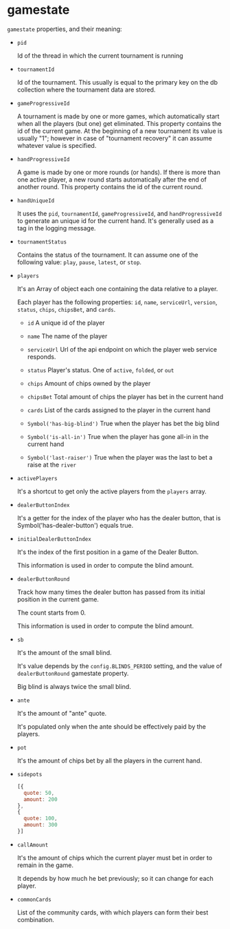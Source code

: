 gamestate
===

`gamestate` properties, and their meaning:

* `pid`

  Id of the thread in which the current tournament is running


* `tournamentId`

  Id of the tournament.
  This usually is equal to the primary key on the db collection where the tournament data are stored.


* `gameProgressiveId`

  A tournament is made by one or more games, which automatically start when  all the players (but one) get eliminated.
  This property contains the id of the current game.
  At the beginning of a new tournament its value is usually "1";
  however in case of "tournament recovery" it can assume whatever value is specified.


* `handProgressiveId`

  A game is made by one or more rounds (or hands).
  If there is more than one active player, a new round starts automatically after the end of another round.
  This property contains the id of the current round.


* `handUniqueId`

  It uses the `pid`, `tournamentId`, `gameProgressiveId`, and `handProgressiveId` to generate an unique id for the current hand.
  It's generally used as a tag in the logging message.


* `tournamentStatus`

  Contains the status of the tournament.
  It can assume one of the following value: `play`, `pause`, `latest`, or `stop`.


* `players`

  It's an Array of object each one containing the data relative to a player.

  Each player has the following properties: `id`, `name`, `serviceUrl`, `version`, `status`, `chips`, `chipsBet`, and `cards`.

  + `id`
    A unique id of the player

  + `name`
    The name of the player

  + `serviceUrl`
    Url of the api endpoint on which the player web service responds.

  + `status`
    Player's status. One of `active`, `folded`, or `out`

  + `chips`
    Amount of chips owned by the player

  + `chipsBet`
    Total amount of chips the player has bet in the current hand

  + `cards`
    List of the cards assigned to the player in the current hand

  + `Symbol('has-big-blind')`
    True when the player has bet the big blind

  + `Symbol('is-all-in')`
    True when the player has gone all-in in the current hand

  + `Symbol('last-raiser')`
    True when the player was the last to bet a raise at the `river`


* `activePlayers`

  It's a shortcut to get only the active players from the `players` array.


* `dealerButtonIndex`

  It's a getter for the index of the player who has the dealer button,
  that is Symbol('has-dealer-button') equals true.


* `initialDealerButtonIndex`

  It's the index of the first position in a game of the Dealer Button.

  This information is used in order to compute the blind amount.


* `dealerButtonRound`

  Track how many times the dealer button has passed from its initial position in the current game.

  The count starts from 0.

  This information is used in order to compute the blind amount.


* `sb`

  It's the amount of the small blind.

  It's value depends by the `config.BLINDS_PERIOD` setting, and the value of `dealerButtonRound` gamestate property.

  Big blind is always twice the small blind.


* `ante`

  It's the amount of "ante" quote.

  It's populated only when the ante should be effectively paid by the players.


* `pot`

  It's the amount of chips bet by all the players in the current hand.


* `sidepots`

    ```js
    [{
      quote: 50,
      amount: 200
    },
    {
      quote: 100,
      amount: 300
    }]
    ```

* `callAmount`

  It's the amount of chips which the current player must bet in order to remain in the game.

  It depends by how much he bet previously; so it can change for each player.


* `commonCards`

  List of the community cards, with which players can form their best combination.
